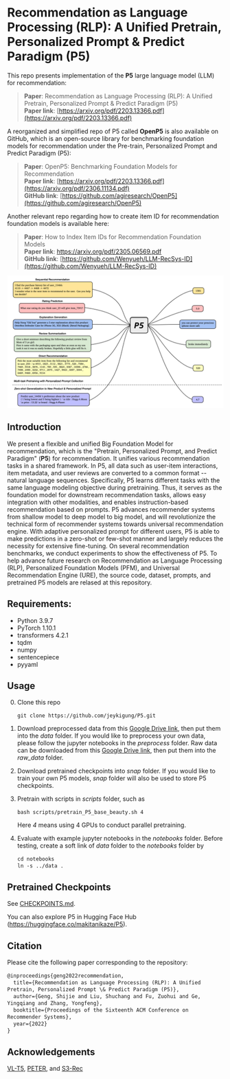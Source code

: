 # Recommendation as Language Processing (RLP): A Unified Pretrain, Personalized Prompt & Predict Paradigm (P5)

This repo presents implementation of the **P5** large language model (LLM) for recommendation:
> **Paper**: Recommendation as Language Processing (RLP): A Unified Pretrain, Personalized Prompt & Predict Paradigm (P5) <br>
> **Paper link**: [https://arxiv.org/pdf/2203.13366.pdf](https://arxiv.org/pdf/2203.13366.pdf)

A reorganized and simplified repo of P5 called **OpenP5** is also available on GitHub, which is an open-source library for benchmarking foundation models for recommendation under the Pre-train, Personalized Prompt and Predict Paradigm (P5):
> **Paper**: OpenP5: Benchmarking Foundation Models for Recommendation <br>
> **Paper link**: [https://arxiv.org/pdf/2203.13366.pdf](https://arxiv.org/pdf/2306.11134.pdf) <br>
> **GitHub link**: [https://github.com/agiresearch/OpenP5](https://github.com/agiresearch/OpenP5)

Another relevant repo regarding how to create item ID for recommendation foundation models is available here:
> **Paper**: How to Index Item IDs for Recommendation Foundation Models <br>
> **Paper link**: https://arxiv.org/pdf/2305.06569.pdf <br>
> **GitHub link**: [https://github.com/Wenyueh/LLM-RecSys-ID](https://github.com/Wenyueh/LLM-RecSys-ID)

![Teaser](pic/teaser.png)

## Introduction
We present a flexible and unified Big Foundation Model for recommendation, which is the "Pretrain, Personalized Prompt, and Predict Paradigm" (**P5**) for recommendation. It unifies various recommendation tasks in a shared framework. In P5, all data such as user-item interactions, item metadata, and user reviews are converted to a common format -- natural language sequences. Specifically, P5 learns different tasks with the same language modeling objective during pretraining. Thus, it serves as the foundation model for downstream recommendation tasks, allows easy integration with other modalities, and enables instruction-based recommendation based on prompts. P5 advances recommender systems from shallow model to deep model to big model, and will revolutionize the technical form of recommender systems towards universal recommendation engine. With adaptive personalized prompt for different users, P5 is able to make predictions in a zero-shot or few-shot manner and largely reduces the necessity for extensive fine-tuning. On several recommendation benchmarks, we conduct experiments to show the effectiveness of P5. To help advance future research on Recommendation as Language Processing (RLP), Personalized Foundation Models (PFM), and Universal Recommendation Engine (URE), the source code, dataset, prompts, and pretrained P5 models are relased at this repository.

## Requirements:
- Python 3.9.7
- PyTorch 1.10.1
- transformers 4.2.1
- tqdm
- numpy
- sentencepiece
- pyyaml


## Usage

0. Clone this repo

    ```
    git clone https://github.com/jeykigung/P5.git
    ```

1. Download preprocessed data from this [Google Drive link](https://drive.google.com/file/d/1qGxgmx7G_WB7JE4Cn_bEcZ_o_NAJLE3G/view?usp=sharing), then put them into the *data* folder. If you would like to preprocess your own data, please follow the jupyter notebooks in the *preprocess* folder. Raw data can be downloaded from this [Google Drive link](https://drive.google.com/file/d/1uE-_wpGmIiRLxaIy8wItMspOf5xRNF2O/view?usp=sharing), then put them into the *raw_data* folder.

   
2. Download pretrained checkpoints into *snap* folder. If you would like to train your own P5 models, *snap* folder will also be used to store P5 checkpoints.


3. Pretrain with scripts in *scripts* folder, such as

    ```
    bash scripts/pretrain_P5_base_beauty.sh 4
    ```
   Here *4* means using 4 GPUs to conduct parallel pretraining.
    
4. Evaluate with example jupyter notebooks in the *notebooks* folder. Before testing, create a soft link of *data* folder to the *notebooks* folder by
   
   ```
   cd notebooks
   ln -s ../data .
   ```


## Pretrained Checkpoints
See [CHECKPOINTS.md](snap/CHECKPOINTS.md).

You can also explore P5 in Hugging Face Hub (https://huggingface.co/makitanikaze/P5).


## Citation

Please cite the following paper corresponding to the repository:
```
@inproceedings{geng2022recommendation,
  title={Recommendation as Language Processing (RLP): A Unified Pretrain, Personalized Prompt \& Predict Paradigm (P5)},
  author={Geng, Shijie and Liu, Shuchang and Fu, Zuohui and Ge, Yingqiang and Zhang, Yongfeng},
  booktitle={Proceedings of the Sixteenth ACM Conference on Recommender Systems},
  year={2022}
}
```

## Acknowledgements

[VL-T5](https://github.com/j-min/VL-T5), [PETER](https://github.com/lileipisces/PETER), and [S3-Rec](https://github.com/aHuiWang/CIKM2020-S3Rec)
